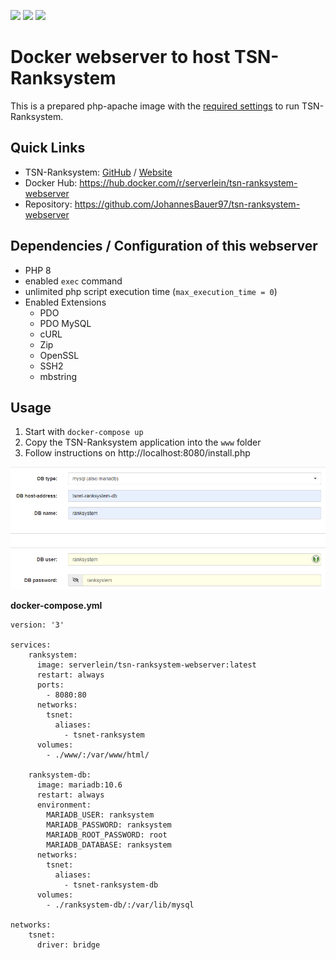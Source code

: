 [![](https://github.com/JohannesBauer97/tsn-ranksystem-webserver/actions/workflows/docker-publish.yml/badge.svg)](https://github.com/JohannesBauer97/tsn-ranksystem-webserver/actions/workflows/docker-publish.yml) 
[![](https://img.shields.io/docker/pulls/serverlein/tsn-ranksystem-webserver)](https://hub.docker.com/r/serverlein/tsn-ranksystem-webserver)
[![](https://img.shields.io/github/license/JohannesBauer97/tsn-ranksystem-webserver)](https://github.com/JohannesBauer97/tsn-ranksystem-webserver/blob/main/LICENSE)
# Docker webserver to host TSN-Ranksystem

This is a prepared php-apache image with the [required settings](https://ts-ranksystem.com/#linux) to run TSN-Ranksystem.

## Quick Links
* TSN-Ranksystem: [GitHub](https://github.com/Newcomer1989/TSN-Ranksystem) / [Website](https://ts-ranksystem.com/)
* Docker Hub: https://hub.docker.com/r/serverlein/tsn-ranksystem-webserver
* Repository: https://github.com/JohannesBauer97/tsn-ranksystem-webserver

## Dependencies / Configuration of this webserver

- PHP 8
- enabled `exec` command
- unlimited php script execution time (`max_execution_time = 0`)
- Enabled Extensions
  - PDO
  - PDO MySQL
  - cURL
  - Zip
  - OpenSSL
  - SSH2
  - mbstring

## Usage

1. Start with `docker-compose up`
2. Copy the TSN-Ranksystem application into the `www` folder
3. Follow instructions on http://localhost:8080/install.php

![Installation Config](db-config.png)

**docker-compose.yml**

```
version: '3'

services:
    ranksystem:
      image: serverlein/tsn-ranksystem-webserver:latest
      restart: always
      ports:
        - 8080:80
      networks:
        tsnet:
          aliases:
            - tsnet-ranksystem
      volumes:
        - ./www/:/var/www/html/

    ranksystem-db:
      image: mariadb:10.6
      restart: always
      environment:
        MARIADB_USER: ranksystem
        MARIADB_PASSWORD: ranksystem
        MARIADB_ROOT_PASSWORD: root
        MARIADB_DATABASE: ranksystem
      networks:
        tsnet:
          aliases:
            - tsnet-ranksystem-db
      volumes:
        - ./ranksystem-db/:/var/lib/mysql

networks:
    tsnet:
      driver: bridge

```
